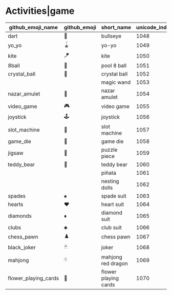 # Activities|game

|github_emoji_name|github_emoji|short_name|unicode_index|
|---|---|---|---|
|dart|:dart:|bullseye|1048|
|yo_yo|:yo_yo:|yo-yo|1049|
|kite|:kite:|kite|1050|
|8ball|:8ball:|pool 8 ball|1051|
|crystal_ball|:crystal_ball:|crystal ball|1052|
|||magic wand|1053|
|nazar_amulet|:nazar_amulet:|nazar amulet|1054|
|video_game|:video_game:|video game|1055|
|joystick|:joystick:|joystick|1056|
|slot_machine|:slot_machine:|slot machine|1057|
|game_die|:game_die:|game die|1058|
|jigsaw|:jigsaw:|puzzle piece|1059|
|teddy_bear|:teddy_bear:|teddy bear|1060|
|||piñata|1061|
|||nesting dolls|1062|
|spades|:spades:|spade suit|1063|
|hearts|:hearts:|heart suit|1064|
|diamonds|:diamonds:|diamond suit|1065|
|clubs|:clubs:|club suit|1066|
|chess_pawn|:chess_pawn:|chess pawn|1067|
|black_joker|:black_joker:|joker|1068|
|mahjong|:mahjong:|mahjong red dragon|1069|
|flower_playing_cards|:flower_playing_cards:|flower playing cards|1070|
